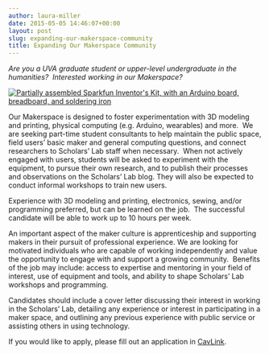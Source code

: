 ```yaml
---
author: laura-miller
date: 2015-05-05 14:46:07+00:00
layout: post
slug: expanding-our-makerspace-community
title: Expanding Our Makerspace Community
---
```


_Are you a UVA graduate student or upper-level undergraduate in the humanities?  Interested working in our Makerspace?_

[![Partially assembled Sparkfun Inventor's Kit, with an Arduino board, breadboard, and soldering iron](http://static.scholarslab.org/wp-content/uploads/2014/09/makerspace7-300x200.jpg)](http://static.scholarslab.org/wp-content/uploads/2014/09/makerspace7.jpg)

Our Makerspace is designed to foster experimentation with 3D modeling and printing, physical computing (e.g. Arduino, wearables) and more.  We are seeking part-time student consultants to help maintain the public space, field users’ basic maker and general computing questions, and connect researchers to Scholars’ Lab staff when necessary.  When not actively engaged with users, students will be asked to experiment with the equipment, to pursue their own research, and to publish their processes and observations on the Scholars’ Lab blog. They will also be expected to conduct informal workshops to train new users.

Experience with 3D modeling and printing, electronics, sewing, and/or programming preferred, but can be learned on the job.  The successful candidate will be able to work up to 10 hours per week.

An important aspect of the maker culture is apprenticeship and supporting makers in their pursuit of professional experience. We are looking for motivated individuals who are capable of working independently and value the opportunity to engage with and support a growing community.  Benefits of the job may include: access to expertise and mentoring in your field of interest, use of equipment and tools, and ability to shape Scholars’ Lab workshops and programming.

Candidates should include a cover letter discussing their interest in working in the Scholars’ Lab, detailing any experience or interest in participating in a maker space, and outlining any previous experience with public service or assisting others in using technology.

If you would like to apply, please fill out an application in [CavLink](http://www.career.virginia.edu/students/cavlink/).
